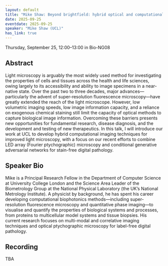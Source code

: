 ```yaml
---
layout: default
title: "Mike Shaw: Beyond brightfield: hybrid optical and computational methods for high-information-content biomedical microscopy"
date: 2025-09-25
eventdate: 2025-09-25
speaker: "Mike Shaw (UCL)"
has_link: true
---
```


Thursday, September 25, 12:00–13:00 
in Bio-NG08

## Abstract
Light microscopy is arguably the most widely used method for investigating the properties of cells and tissues across the health and life sciences, owing largely to its accessibility and ability to image specimens in a near-native state. Over the past two to three decades, major advances—particularly the advent of super-resolution fluorescence microscopy—have greatly extended the reach of the light microscope. However, low volumetric imaging speeds, low image information capacity, and a reliance on exogenous chemical staining still limit the capacity of optical methods to capture biological image information. Overcoming these barriers presents new opportunities for fundamental research, disease diagnosis, and the development and testing of new therapeutics.
In this talk, I will introduce our work at UCL to develop hybrid computational imaging techniques for improved light microscopy, with a focus on our recent efforts to combine LED array (Fourier ptychographic) microscopy and conditional generative adversarial networks for stain-free digital pathology.

## Speaker Bio
Mike is a Principal Research Fellow in the Department of Computer Science at University College London and the Science Area Leader of the Biometrology Group at the National Physical Laboratory (the UK’s National Metrology Institute). A physicist by background,
 he has spent his career developing computational biophotonics methods—including super-resolution fluorescence microscopy and quantitative phase imaging—to visualise and quantify the properties of biological systems and processes, from proteins to multicellular
 model systems and tissue biopsies. His current research focuses on multi-modal and correlative imaging techniques and optical ptychographic microscopy for label-free digital pathology.

## Recording
TBA
